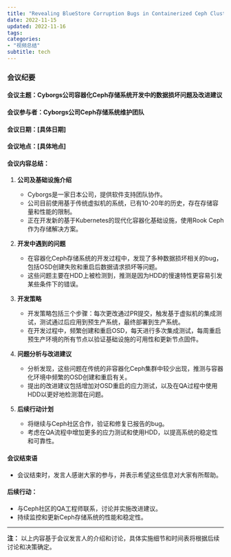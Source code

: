 ```yaml
---
title: "Revealing BlueStore Corruption Bugs in Containerized Ceph Clusters"
date: 2022-11-15
updated: 2022-11-16
tags:
categories:
- "视频总结"
subtitle: tech
---
```



### 会议纪要

#### 会议主题：Cyborgs公司容器化Ceph存储系统开发中的数据损坏问题及改进建议

#### 会议参与者：Cyborgs公司Ceph存储系统维护团队

#### 会议日期：[具体日期]

#### 会议地点：[具体地点]

#### 会议内容总结：

1. **公司及基础设施介绍**
   - Cyborgs是一家日本公司，提供软件支持团队协作。
   - 公司目前使用基于传统虚拟机的系统，已有10-20年的历史，存在存储容量和性能的限制。
   - 正在开发新的基于Kubernetes的现代化容器化基础设施，使用Rook Ceph作为存储解决方案。

2. **开发中遇到的问题**
   - 在容器化Ceph存储系统的开发过程中，发现了多种数据损坏相关的bug，包括OSD创建失败和重启后数据请求损坏等问题。
   - 这些问题主要在HDD上被检测到，推测是因为HDD的慢速特性更容易引发某些条件下的错误。

3. **开发策略**
   - 开发策略包括三个步骤：每次更改通过PR提交，触发基于虚拟机的集成测试，测试通过后应用到预生产系统，最终部署到生产系统。
   - 在开发过程中，频繁创建和重启OSD，每天进行多次集成测试，每周重启预生产环境的所有节点以验证基础设施的可用性和更新节点固件。

4. **问题分析与改进建议**
   - 分析发现，这些问题在传统的非容器化Ceph集群中较少出现，推测与容器化环境中频繁的OSD创建和重启有关。
   - 提出的改进建议包括增加对OSD重启的应力测试，以及在QA过程中使用HDD以更好地检测潜在问题。

5. **后续行动计划**
   - 将继续与Ceph社区合作，验证和修复已报告的bug。
   - 考虑在QA流程中增加更多的应力测试和使用HDD，以提高系统的稳定性和可靠性。

#### 会议结束语
- 会议结束时，发言人感谢大家的参与，并表示希望这些信息对大家有所帮助。

#### 后续行动：
- 与Ceph社区的QA工程师联系，讨论并实施改进建议。
- 持续监控和更新Ceph存储系统的性能和稳定性。

---

**注：** 以上内容基于会议发言人的介绍和讨论，具体实施细节和时间表将根据后续讨论和决策确定。